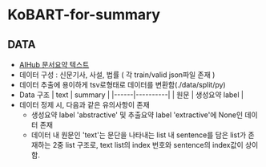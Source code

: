 # KoBART-for-summary
## DATA
* [AIHub 문서요약 텍스트](https://www.aihub.or.kr/aihubdata/data/view.do?currMenu=115&topMenu=100&dataSetSn=97)
* 데이터 구성 : 신문기사, 사설, 법률 ( 각 train/valid json파일 존재 )
* 데이터 추출에 용이하게 tsv로형태로 데이터를 변환함(./data/split/py)  
* Data 구조
   | text | summary |
   |------|----------|
   | 원문 | 생성요약 label |
* 데이터 정제 시, 다음과 같은 유의사항이 존재
     *  생성요약 label 'abstractive' 및 추출요약 label 'extractive'에 None인 데이터 존재
     *  데이터 내 원문인 'text'는 문단을 나타내는 list 내 sentence를 담은 list가 존재하는 2중 list 구조로,
        text list의 index 번호와 sentence의 index값이 상이함.
        
